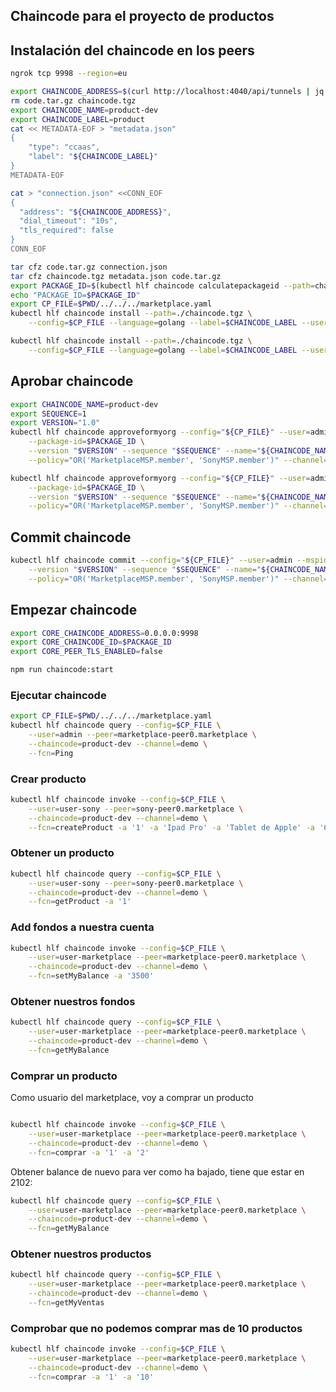 ## Chaincode para el proyecto de productos


## Instalación del chaincode en los peers


```bash
ngrok tcp 9998 --region=eu
```
```bash
export CHAINCODE_ADDRESS=$(curl http://localhost:4040/api/tunnels | jq -r ".tunnels[0].public_url" | sed 's/.*tcp:\/\///')
rm code.tar.gz chaincode.tgz
export CHAINCODE_NAME=product-dev
export CHAINCODE_LABEL=product
cat << METADATA-EOF > "metadata.json"
{
    "type": "ccaas",
    "label": "${CHAINCODE_LABEL}"
}
METADATA-EOF

cat > "connection.json" <<CONN_EOF
{
  "address": "${CHAINCODE_ADDRESS}",
  "dial_timeout": "10s",
  "tls_required": false
}
CONN_EOF

tar cfz code.tar.gz connection.json
tar cfz chaincode.tgz metadata.json code.tar.gz
export PACKAGE_ID=$(kubectl hlf chaincode calculatepackageid --path=chaincode.tgz --language=golang --label=$CHAINCODE_LABEL)
echo "PACKAGE_ID=$PACKAGE_ID"
export CP_FILE=$PWD/../../../marketplace.yaml
kubectl hlf chaincode install --path=./chaincode.tgz \
    --config=$CP_FILE --language=golang --label=$CHAINCODE_LABEL --user=admin --peer=marketplace-peer0.marketplace

kubectl hlf chaincode install --path=./chaincode.tgz \
    --config=$CP_FILE --language=golang --label=$CHAINCODE_LABEL --user=admin --peer=sony-peer0.marketplace

```


## Aprobar chaincode
```bash
export CHAINCODE_NAME=product-dev
export SEQUENCE=1
export VERSION="1.0"
kubectl hlf chaincode approveformyorg --config="${CP_FILE}" --user=admin --peer=marketplace-peer0.marketplace \
    --package-id=$PACKAGE_ID \
    --version "$VERSION" --sequence "$SEQUENCE" --name="${CHAINCODE_NAME}" \
    --policy="OR('MarketplaceMSP.member', 'SonyMSP.member')" --channel=demo

kubectl hlf chaincode approveformyorg --config="${CP_FILE}" --user=admin --peer=sony-peer0.marketplace \
    --package-id=$PACKAGE_ID \
    --version "$VERSION" --sequence "$SEQUENCE" --name="${CHAINCODE_NAME}" \
    --policy="OR('MarketplaceMSP.member', 'SonyMSP.member')" --channel=demo
```

## Commit chaincode
```bash
kubectl hlf chaincode commit --config="${CP_FILE}" --user=admin --mspid=MarketplaceMSP \
    --version "$VERSION" --sequence "$SEQUENCE" --name="${CHAINCODE_NAME}" \
    --policy="OR('MarketplaceMSP.member', 'SonyMSP.member')" --channel=demo
```




## Empezar chaincode
```bash
export CORE_CHAINCODE_ADDRESS=0.0.0.0:9998
export CORE_CHAINCODE_ID=$PACKAGE_ID
export CORE_PEER_TLS_ENABLED=false

npm run chaincode:start
```

### Ejecutar chaincode
```bash
export CP_FILE=$PWD/../../../marketplace.yaml
kubectl hlf chaincode query --config=$CP_FILE \
    --user=admin --peer=marketplace-peer0.marketplace \
    --chaincode=product-dev --channel=demo \
    --fcn=Ping
```


### Crear producto

```bash
kubectl hlf chaincode invoke --config=$CP_FILE \
    --user=user-sony --peer=sony-peer0.marketplace \
    --chaincode=product-dev --channel=demo \
    --fcn=createProduct -a '1' -a 'Ipad Pro' -a 'Tablet de Apple' -a '699' -a '10'

```


### Obtener un producto

```bash
kubectl hlf chaincode query --config=$CP_FILE \
    --user=user-sony --peer=sony-peer0.marketplace \
    --chaincode=product-dev --channel=demo \
    --fcn=getProduct -a '1'
```

### Add fondos a nuestra cuenta

```bash
kubectl hlf chaincode invoke --config=$CP_FILE \
    --user=user-marketplace --peer=marketplace-peer0.marketplace \
    --chaincode=product-dev --channel=demo \
    --fcn=setMyBalance -a '3500'
```

### Obtener nuestros fondos

```bash
kubectl hlf chaincode query --config=$CP_FILE \
    --user=user-marketplace --peer=marketplace-peer0.marketplace \
    --chaincode=product-dev --channel=demo \
    --fcn=getMyBalance
```


### Comprar un producto

Como usuario del marketplace, voy a comprar un producto


```bash

kubectl hlf chaincode invoke --config=$CP_FILE \
    --user=user-marketplace --peer=marketplace-peer0.marketplace \
    --chaincode=product-dev --channel=demo \
    --fcn=comprar -a '1' -a '2' 
```

Obtener balance de nuevo para ver como ha bajado, tiene que estar en 2102:
```bash
kubectl hlf chaincode query --config=$CP_FILE \
    --user=user-marketplace --peer=marketplace-peer0.marketplace \
    --chaincode=product-dev --channel=demo \
    --fcn=getMyBalance

```

### Obtener nuestros productos

```bash
kubectl hlf chaincode query --config=$CP_FILE \
    --user=user-marketplace --peer=marketplace-peer0.marketplace \
    --chaincode=product-dev --channel=demo \
    --fcn=getMyVentas

```

### Comprobar que no podemos comprar mas de 10 productos
```bash
kubectl hlf chaincode invoke --config=$CP_FILE \
    --user=user-marketplace --peer=marketplace-peer0.marketplace \
    --chaincode=product-dev --channel=demo \
    --fcn=comprar -a '1' -a '10' 

```